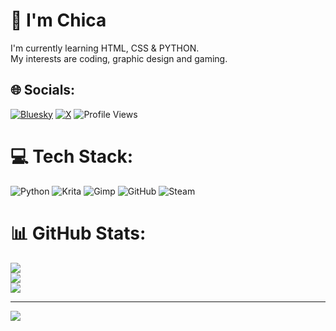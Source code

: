# 💫 I'm Chica
I'm currently learning HTML, CSS & PYTHON.<br>My interests are coding, graphic design and gaming.


## 🌐 Socials:
[![Bluesky](https://img.shields.io/badge/bluesky-0285FF?style=for-the-badge&logo=bluesky&logoColor=%23FFFFFF)](https://bsky.app/profile/chica999.bsky.social) [![X](https://img.shields.io/badge/X-black.svg?logo=X&logoColor=white)](https://x.com/Chica999x) ![Profile Views](https://komarev.com/ghpvc/?username=your-github-username&color=a200ff)

# 💻 Tech Stack:
![Python](https://img.shields.io/badge/python-3670A0?style=for-the-badge&logo=python&logoColor=ffdd54) ![Krita](https://img.shields.io/badge/Krita-203759?style=for-the-badge&logo=krita&logoColor=EEF37B) ![Gimp](https://img.shields.io/badge/Gimp-657D8B?style=for-the-badge&logo=gimp&logoColor=FFFFFF) ![GitHub](https://img.shields.io/badge/github-%23121011.svg?style=for-the-badge&logo=github&logoColor=white) ![Steam](https://img.shields.io/badge/steam-%23000000.svg?style=for-the-badge&logo=steam&logoColor=white)
# 📊 GitHub Stats:
![](https://github-readme-stats.vercel.app/api?username=Chica999&theme=dark&hide_border=false&include_all_commits=false&count_private=false)<br/>
![](https://nirzak-streak-stats.vercel.app/?user=Chica999&theme=dark&hide_border=false)<br/>
![](https://github-readme-stats.vercel.app/api/top-langs/?username=Chica999&theme=dark&hide_border=false&include_all_commits=false&count_private=false&layout=compact)



---
[![](https://visitcount.itsvg.in/api?id=Chica999&icon=0&color=0)](https://visitcount.itsvg.in)
